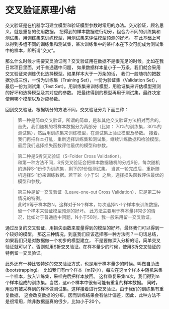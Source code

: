 
# 交叉验证原理小结

交叉验证是在机器学习建立模型和验证模型参数时常用的办法。交叉验证，顾名思义，就是重复的使用数据，
把得到的样本数据进行切分，组合为不同的训练集和测试集，用训练集来训练模型，用测试集来评估模型预测的好坏。
在此基础上可以得到多组不同的训练集和测试集，某次训练集中的某样本在下次可能成为测试集中的样本，即所谓“交叉”。　

那么什么时候才需要交叉验证呢？交叉验证用在数据不是很充足的时候。比如在我日常项目里面，对于普通适中问题，
如果数据样本量小于一万条，我们就会采用交叉验证来训练优化选择模型。如果样本大于一万条的话，
我们一般随机的把数据分成三份，一份为训练集（Training Set），一份为验证集（Validation Set），
最后一份为测试集（Test Set）。用训练集来训练模型，用验证集来评估模型预测的好坏和选择模型及其对应的参数。
把最终得到的模型再用于测试集，最终决定使用哪个模型以及对应参数。

回到交叉验证，根据切分的方法不同，交叉验证分为下面三种：　　　

>第一种是简单交叉验证，所谓的简单，是和其他交叉验证方法相对而言的。<br>
首先，我们随机的将样本数据分为两部分（比如： 70%的训练集，30%的测试集），然后用训练集来训练模型，在测试集上验证模型及参数。
接着，我们再把样本打乱，重新选择训练集和测试集，继续训练数据和检验模型。最后我们选择损失函数评估最优的模型和参数。　

>第二种是S折交叉验证（S-Folder Cross Validation）。<br>
和第一种方法不同，S折交叉验证会把样本数据随机的分成S份，每次随机的选择S-1份作为训练集，剩下的1份做测试集。
当这一轮完成后，重新随机选择S-1份来训练数据。若干轮（小于S）之后，选择损失函数评估最优的模型和参数。

>第三种是留一交叉验证（Leave-one-out Cross Validation），它是第二种情况的特例。<br>
此时S等于样本数N，这样对于N个样本，每次选择N-1个样本来训练数据，留一个样本来验证模型预测的好坏。
此方法主要用于样本量非常少的情况，比如对于普通适中问题，N小于50时，我一般采用留一交叉验证。

通过反复的交叉验证，用损失函数来度量得到的模型的好坏，最终我们可以得到一个较好的模型。
那这三种情况，到底我们应该选择哪一种方法呢？一句话总结，如果我们只是对数据做一个初步的模型建立，
不是要做深入分析的话，简单交叉验证就可以了。否则就用S折交叉验证。在样本量少的时候，使用S折交叉验证的特例留一交叉验证。

此外还有一种比较特殊的交叉验证方式，也是用于样本量少的时候。叫做自助法(bootstrapping)。
比如我们有m个样本（m较小），每次在这m个样本中随机采集一个样本，放入训练集，采样完后把样本放回。
这样重复采集m次，我们得到m个样本组成的训练集。当然，这m个样本中很有可能有重复的样本数据。
同时，用没有被采样到的样本做测试集。这样接着进行交叉验证。由于我们的训练集有重复数据，
这会改变数据的分布，因而训练结果会有估计偏差，因此，此种方法不是很常用，除非数据量真的很少，比如小于20个。


